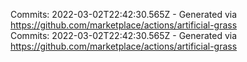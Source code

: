 Commits: 2022-03-02T22:42:30.565Z - Generated via https://github.com/marketplace/actions/artificial-grass
<br>
Commits: 2022-03-02T22:42:30.565Z - Generated via https://github.com/marketplace/actions/artificial-grass
<br>
